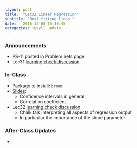 ```yaml
---
layout: post
title:  "Lec32 Linear Regression"
subtitle: "Best fitting lines."
date:   2016-12-05 15:10:45
categories: jekyll update
---
```




### Announcements

* PS-11 posted in Problem Sets page
* Lec31 <a href = "{{ site.baseurl }}/assets/LC/standard_errors_IV.html" target = "_blank">learning check discussion</a>


### In-Class

* Package to install: `broom`
* <a href = "{{ site.baseurl }}/assets/4-Regression/linear_regression.html" target = "_blank">Slides</a>:
    + Confidence intervals in general
    + Correlation coefficient
* Lec32 <a href = "{{ site.baseurl }}/assets/LC/linear_regression.html" target = "_blank">learning check discussion</a>
    + Chalk talk interpreting all aspects of regression output
    + In particular the importance of the slope parameter



### After-Class Updates

* 
